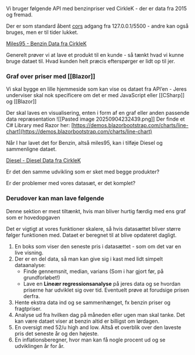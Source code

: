 Vi bruger følgende API med benzinpriser ved CirkleK - der er data fra 2015 og fremad.

Der er som standard åbent [cors](https://developer.mozilla.org/en-US/docs/Web/HTTP/CORS) adgang fra 127.0.0.1/5500 - andre kan også bruges, men er til tider lukket.

[Miles95 - Benzin Data fra CirkleK](https://opgaver.mercantec.tech/Opgaver/Miles95)

Generelt prøver vi at lave et produkt til en kunde - så tænkt hvad vi kunne bruge dataet til. Hvad kunden helt præcis efterspørger er lidt op til jer.

### Graf over priser med [[Blazor]]

Vi skal bygge en lille hjemmeside som kan vise os dataet fra API’en - Jeres underviser skal nok specificere om det er med JavaScript eller [[CSharp]] og [[Blazor]]

Der skal laves en visualisering, enten i form af en graf eller anden passende data repræsentation
![[Pasted image 20250904232439.png]]
Der finde et C# Library med Razor her: [https://demos.blazorbootstrap.com/charts/line-chart](https://demos.blazorbootstrap.com/charts/line-chart)

Når I har lavet det for Benzin, altså miles95, kan i tilføje Diesel og sammenligne dataet.

[Diesel - Diesel Data fra CirkleK](https://opgaver.mercantec.tech/Opgaver/diesel)

Er det den samme udvikling som er sket med begge produkter?

Er der problemer med vores datasæt, er det komplet?

### Derudover kan man lave følgende

Denne sektion er mest tiltænkt, hvis man bliver hurtig færdig med ens graf som er hovedopgaven

Det er vigtigt at vores funktioner skalere, så hvis datasættet bliver større følger funktionen med. Dataet er beregnet til at blive opdateret dagligt.

1. En boks som viser den seneste pris i datasættet - som om det var en live visning.
2. Der er en del data, så man kan give sig i kast med lidt simpelt dataanalyse:
    - Finde gennemsnit, median, varians (Som i har gjort før, på grundforløbet!)
    - Lave en **Lineær regressionsanalyse** på jeres data og se hvordan priserne har udviklet sig over tid. Eventuelt prøve at forudsige prisen derfra.
3. Hente ekstra data ind og se sammenhænget, fx benzin priser og fragtpriser.
4. Analyse ud fra hvilken dag på måneden eller ugen man skal tanke. Det kan være dataet viser at benzin altid er billigst om lørdagen.
5. En oversigt med 52/u high and low. Altså et overblik over den laveste pris det seneste år og den højeste.
6. En inflationsberegner, hvor man kan få nogle procent ud og se udviklingen år for år.